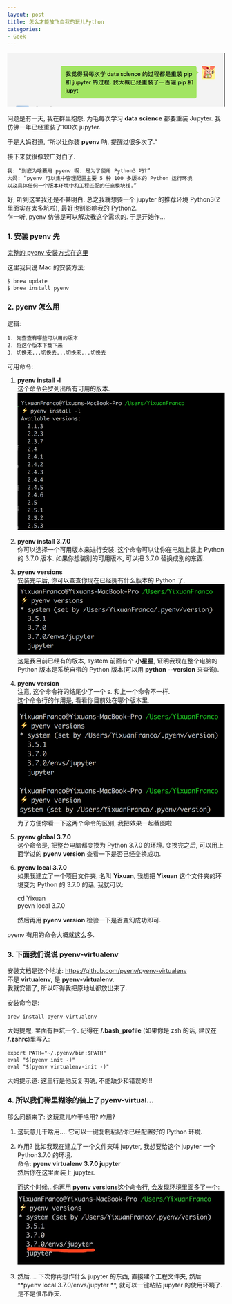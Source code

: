 ```yaml
---
layout: post
title: 怎么才能放飞自我的玩儿Python
categories:
- Geek
---  
```


![multi](/images/multi.png)

问题是有一天, 我在群里抱怨, 为毛每次学习 **data science** 都要重装 Jupyter. 我仿佛一年已经重装了100次 jupyter.

于是大妈怼道, “所以让你装 **pyenv** 呐, 提醒过很多次了.”

接下来就很像软广对白了.

    我: “到底为啥要用 pyenv 啊. 是为了使用 Python3 吗?”  
    大妈: “pyenv 可以集中管理配置主要 5 种 100 多版本的 Python 运行环境  
    以及具体任何一个版本环境中和工程匹配的任意模块桟.”  

好, 听到这里我还是不甚明白. 总之我就想要一个 jupyter 的推荐环境 Python3(2里面实在太多坑啦), 最好也别影响我的 Python2.    
乍一听, pyenv 仿佛是可以解决我这个需求的. 于是开始作…

### 1. 安装 pyenv 先  
[完整的 pyenv 安装方式在这里](https://github.com/pyenv/pyenv)

这里我只说 Mac 的安装方法:  

    $ brew update  
    $ brew install pyenv   

### 2. pyenv 怎么用  

逻辑:  

    1. 先查查有哪些可以用的版本   
    2. 将这个版本下载下来  
    3. 切换来...切换去...切换来...切换去    

可用命令:
1. **pyenv install -l**    
	这个命令会罗列出所有可用的版本.      
	![pyenvInstallL](/images/pyenvInstallL.png)   
2. **pyenv install 3.7.0**    
	你可以选择一个可用版本来进行安装. 这个命令可以让你在电脑上装上 Python 的 3.7.0 版本. 如果你想装别的可用版本, 可以把 3.7.0 替换成别的东西.  
3. **pyenv versions**   
	安装完毕后, 你可以查查你现在已经拥有什么版本的 Python 了.
	![pyenvVersions](/images/pyenvVersions.png)     
	这是我目前已经有的版本, system 前面有个 **小星星**, 证明我现在整个电脑的 Python 版本是系统自带的 Python 版本(可以用 **python --version** 来查询).  
4.  **pyenv version**    
	注意, 这个命令符的结尾少了一个 s. 和上一个命令不一样.  
	这个命令行的作用是, 看看你目前处在哪个版本里.  
	![pyenvVersion](/images/pyenvVersion.png)    
	为了方便你看一下这两个命令的区别, 我把效果一起截图啦  
5. **pyenv global 3.7.0**    
	这个命令是, 把整台电脑都变换为 Python 3.7.0 的环境. 变换完之后, 可以用上面学过的 **pyenv version** 查看一下是否已经变换成功.
6. **pyenv local 3.7.0**   
	如果我建立了一个项目文件夹, 名叫 **Yixuan**, 我想把 **Yixuan** 这个文件夹的环境变为 Python 的 3.7.0 的话, 我就可以:  

    cd Yixuan    
    pyevn local 3.7.0  

	然后再用 **pyenv version** 检验一下是否变幻成功即可.  

pyenv 有用的命令大概就这么多.   

### 3. 下面我们说说  pyenv-virtualenv

安装文档是这个地址: https://github.com/pyenv/pyenv-virtualenv  
不是 **virtualenv**, 是 **pyenv-virtualenv**.   
我就安错了, 所以吓得我把原地址都放出来了.  

安装命令是:

    brew install pyenv-virtualenv   

大妈提醒, 里面有巨坑一个. 记得在 **/.bash\_profile** (如果你是 zsh 的话, 建议在 **/.zshrc**)里写入:  

    export PATH="~/.pyenv/bin:$PATH"    
    eval "$(pyenv init -)"    
    eval "$(pyenv virtualenv-init -)"    

大妈提示道: 这三行是他反复明确, 不能缺少和错误的!!!  

### 4. 所以我们稀里糊涂的装上了pyenv-virtual…
那么问题来了: 这玩意儿咋干啥用? 咋用?

1. 这玩意儿干啥用….
	它可以一键复制粘贴你已经配置好的 Python 环境.
2. 咋用?
	比如我现在建立了一个文件夹叫 jupyter, 我想要给这个 jupyter 一个 Python3.7.0 的环境.  
	命令: **pyenv virtualenv 3.7.0 jupyter**  
	然后你在这里面装上 jupyter.   

	而这个时候…你再用 **pyenv versions**这个命令行, 会发现环境里面多了一个:
	![jupyterEvn](/images/jupyterEvn.jpg)   
3. 然后….
	下次你再想作什么 jupyter 的东西, 直接建个工程文件夹, 然后 **pyenv local 3.7.0/envs/jupyter **, 就可以一键粘贴 jupyter 的使用环境了. 是不是很吊炸天.
